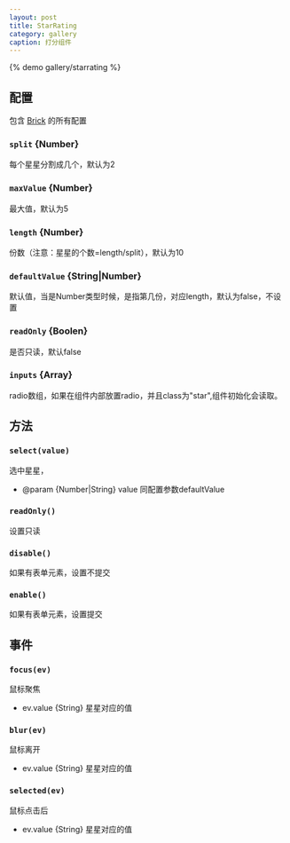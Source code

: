 ```yaml
---
layout: post
title: StarRating
category: gallery
caption: 打分组件
---
```


{% demo gallery/starrating %}

## 配置

包含 [Brick](/brix/core/brick) 的所有配置

### `split` {Number}

每个星星分割成几个，默认为2

### `maxValue` {Number}

最大值，默认为5

### `length` {Number}

份数（注意：星星的个数=length/split），默认为10

### `defaultValue` {String|Number}

默认值，当是Number类型时候，是指第几份，对应length，默认为false，不设置

### `readOnly` {Boolen}

是否只读，默认false

### `inputs` {Array}

radio数组，如果在组件内部放置radio，并且class为"star",组件初始化会读取。

## 方法

### `select(value)`

选中星星，

* @param  {Number|String} value 同配置参数defaultValue


### `readOnly()`

设置只读

### `disable()`

如果有表单元素，设置不提交

### `enable()`

如果有表单元素，设置提交

## 事件

### `focus(ev)`

鼠标聚焦

* ev.value {String} 星星对应的值

### `blur(ev)`

鼠标离开

* ev.value {String} 星星对应的值

### `selected(ev)`

鼠标点击后

* ev.value {String} 星星对应的值

